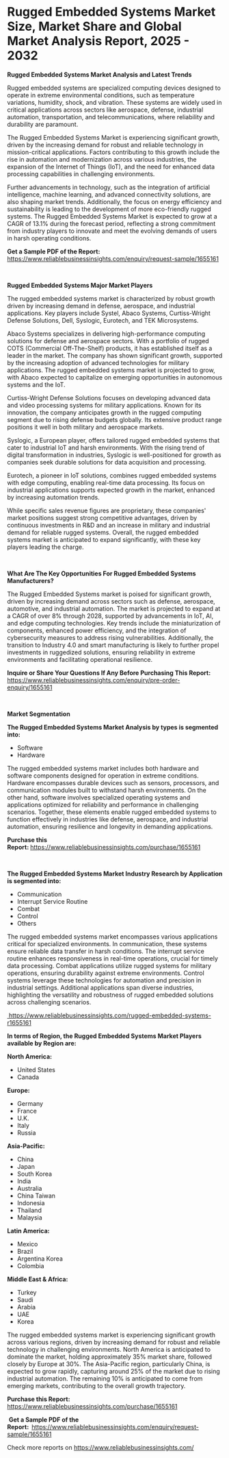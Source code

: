 <p><h1>Rugged Embedded Systems Market Size, Market Share and Global Market Analysis Report, 2025 - 2032</h1></p><p><strong>Rugged Embedded Systems Market Analysis and Latest Trends</strong></p>
<p><p>Rugged embedded systems are specialized computing devices designed to operate in extreme environmental conditions, such as temperature variations, humidity, shock, and vibration. These systems are widely used in critical applications across sectors like aerospace, defense, industrial automation, transportation, and telecommunications, where reliability and durability are paramount. </p><p>The Rugged Embedded Systems Market is experiencing significant growth, driven by the increasing demand for robust and reliable technology in mission-critical applications. Factors contributing to this growth include the rise in automation and modernization across various industries, the expansion of the Internet of Things (IoT), and the need for enhanced data processing capabilities in challenging environments.</p><p>Further advancements in technology, such as the integration of artificial intelligence, machine learning, and advanced connectivity solutions, are also shaping market trends. Additionally, the focus on energy efficiency and sustainability is leading to the development of more eco-friendly rugged systems. The Rugged Embedded Systems Market is expected to grow at a CAGR of 13.1% during the forecast period, reflecting a strong commitment from industry players to innovate and meet the evolving demands of users in harsh operating conditions.</p></p>
<p><strong>Get a Sample PDF of the Report:&nbsp;</strong> <a href="https://www.reliablebusinessinsights.com/enquiry/request-sample/1655161?utm_campaign=2930&utm_medium=2&utm_source=Github&utm_content=ia&utm_term=07032025&utm_id=rugged-embedded-systems">https://www.reliablebusinessinsights.com/enquiry/request-sample/1655161</a></p>
<p>&nbsp;</p>
<p><strong>Rugged Embedded Systems Major Market Players</strong></p>
<p><p>The rugged embedded systems market is characterized by robust growth driven by increasing demand in defense, aerospace, and industrial applications. Key players include Systel, Abaco Systems, Curtiss-Wright Defense Solutions, Dell, Syslogic, Eurotech, and TEK Microsystems.</p><p>Abaco Systems specializes in delivering high-performance computing solutions for defense and aerospace sectors. With a portfolio of rugged COTS (Commercial Off-The-Shelf) products, it has established itself as a leader in the market. The company has shown significant growth, supported by the increasing adoption of advanced technologies for military applications. The rugged embedded systems market is projected to grow, with Abaco expected to capitalize on emerging opportunities in autonomous systems and the IoT.</p><p>Curtiss-Wright Defense Solutions focuses on developing advanced data and video processing systems for military applications. Known for its innovation, the company anticipates growth in the rugged computing segment due to rising defense budgets globally. Its extensive product range positions it well in both military and aerospace markets.</p><p>Syslogic, a European player, offers tailored rugged embedded systems that cater to industrial IoT and harsh environments. With the rising trend of digital transformation in industries, Syslogic is well-positioned for growth as companies seek durable solutions for data acquisition and processing.</p><p>Eurotech, a pioneer in IoT solutions, combines rugged embedded systems with edge computing, enabling real-time data processing. Its focus on industrial applications supports expected growth in the market, enhanced by increasing automation trends.</p><p>While specific sales revenue figures are proprietary, these companies' market positions suggest strong competitive advantages, driven by continuous investments in R&D and an increase in military and industrial demand for reliable rugged systems. Overall, the rugged embedded systems market is anticipated to expand significantly, with these key players leading the charge.</p></p>
<p>&nbsp;</p>
<p><strong>What Are The Key Opportunities For Rugged Embedded Systems Manufacturers?</strong></p>
<p><p>The Rugged Embedded Systems market is poised for significant growth, driven by increasing demand across sectors such as defense, aerospace, automotive, and industrial automation. The market is projected to expand at a CAGR of over 8% through 2028, supported by advancements in IoT, AI, and edge computing technologies. Key trends include the miniaturization of components, enhanced power efficiency, and the integration of cybersecurity measures to address rising vulnerabilities. Additionally, the transition to Industry 4.0 and smart manufacturing is likely to further propel investments in ruggedized solutions, ensuring reliability in extreme environments and facilitating operational resilience.</p></p>
<p><strong>Inquire or Share Your Questions If Any Before Purchasing This Report:</strong> <a href="https://www.reliablebusinessinsights.com/enquiry/pre-order-enquiry/1655161?utm_campaign=2930&utm_medium=2&utm_source=Github&utm_content=ia&utm_term=07032025&utm_id=rugged-embedded-systems">https://www.reliablebusinessinsights.com/enquiry/pre-order-enquiry/1655161</a></p>
<p>&nbsp;</p>
<p><strong>Market Segmentation</strong></p>
<p><strong>The Rugged Embedded Systems Market Analysis by types is segmented into:</strong></p>
<p><ul><li>Software</li><li>Hardware</li></ul></p>
<p><p>The rugged embedded systems market includes both hardware and software components designed for operation in extreme conditions. Hardware encompasses durable devices such as sensors, processors, and communication modules built to withstand harsh environments. On the other hand, software involves specialized operating systems and applications optimized for reliability and performance in challenging scenarios. Together, these elements enable rugged embedded systems to function effectively in industries like defense, aerospace, and industrial automation, ensuring resilience and longevity in demanding applications.</p></p>
<p><strong>Purchase this Report:&nbsp;</strong><a href="https://www.reliablebusinessinsights.com/purchase/1655161?utm_campaign=2930&utm_medium=2&utm_source=Github&utm_content=ia&utm_term=07032025&utm_id=rugged-embedded-systems">https://www.reliablebusinessinsights.com/purchase/1655161</a></p>
<p>&nbsp;</p>
<p><strong>The Rugged Embedded Systems Market Industry Research by Application is segmented into:</strong></p>
<p><ul><li>Communication</li><li>Interrupt Service Routine</li><li>Combat</li><li>Control</li><li>Others</li></ul></p>
<p><p>The rugged embedded systems market encompasses various applications critical for specialized environments. In communication, these systems ensure reliable data transfer in harsh conditions. The interrupt service routine enhances responsiveness in real-time operations, crucial for timely data processing. Combat applications utilize rugged systems for military operations, ensuring durability against extreme environments. Control systems leverage these technologies for automation and precision in industrial settings. Additional applications span diverse industries, highlighting the versatility and robustness of rugged embedded solutions across challenging scenarios.</p></p>
<p><a href="https://www.reliablebusinessinsights.com/rugged-embedded-systems-r1655161?utm_campaign=2930&utm_medium=2&utm_source=Github&utm_content=ia&utm_term=07032025&utm_id=rugged-embedded-systems">&nbsp;https://www.reliablebusinessinsights.com/rugged-embedded-systems-r1655161</a></p>
<p><strong>In terms of Region, the Rugged Embedded Systems Market Players available by Region are:</strong></p>
<p>
    <p> <strong> North America: </strong>
        <ul>
            <li>United States</li>
            <li>Canada</li>
        </ul>
        </p> 
    <p> <strong> Europe: </strong>
        <ul>
            <li>Germany</li>
            <li>France</li>
            <li>U.K.</li>
            <li>Italy</li>
            <li>Russia</li>
        </ul>
        </p> 
    <p> <strong> Asia-Pacific: </strong>
        <ul>
            <li>China</li>
            <li>Japan</li>
            <li>South Korea</li>
            <li>India</li>
            <li>Australia</li>
            <li>China Taiwan</li>
            <li>Indonesia</li>
            <li>Thailand</li>
            <li>Malaysia</li>
        </ul>
        </p> 
    <p> <strong> Latin America: </strong>
        <ul>
            <li>Mexico</li>
            <li>Brazil</li>
            <li>Argentina Korea</li>
            <li>Colombia</li>
        </ul>
        </p> 
    <p> <strong> Middle East & Africa: </strong>
        <ul>
            <li>Turkey</li>
            <li>Saudi</li>
            <li>Arabia</li>
            <li>UAE</li>
            <li>Korea</li>
        </ul>
    </p>
    </p>
<p><p>The rugged embedded systems market is experiencing significant growth across various regions, driven by increasing demand for robust and reliable technology in challenging environments. North America is anticipated to dominate the market, holding approximately 35% market share, followed closely by Europe at 30%. The Asia-Pacific region, particularly China, is expected to grow rapidly, capturing around 25% of the market due to rising industrial automation. The remaining 10% is anticipated to come from emerging markets, contributing to the overall growth trajectory.</p></p>
<p><strong>Purchase this Report: </strong><a href="https://www.reliablebusinessinsights.com/purchase/1655161?utm_campaign=2930&utm_medium=2&utm_source=Github&utm_content=ia&utm_term=07032025&utm_id=rugged-embedded-systems">https://www.reliablebusinessinsights.com/purchase/1655161</a></p>
<p>&nbsp;<strong>Get a Sample PDF of the Report:&nbsp;&nbsp;</strong><a href="https://www.reliablebusinessinsights.com/enquiry/request-sample/1655161?utm_campaign=2930&utm_medium=2&utm_source=Github&utm_content=ia&utm_term=07032025&utm_id=rugged-embedded-systems">https://www.reliablebusinessinsights.com/enquiry/request-sample/1655161</a></p>
<p><strong></strong></p>
<p>Check more reports on <a href="https://www.reliablebusinessinsights.com/?utm_campaign=2930&utm_medium=2&utm_source=Github&utm_content=ia&utm_term=07032025&utm_id=rugged-embedded-systems">https://www.reliablebusinessinsights.com/</a></p>